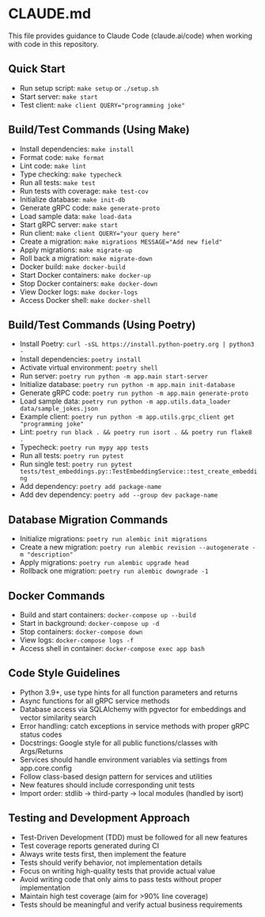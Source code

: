 # CLAUDE.md

This file provides guidance to Claude Code (claude.ai/code) when working with code in this repository.

## Quick Start
- Run setup script: `make setup` or `./setup.sh`
- Start server: `make start`
- Test client: `make client QUERY="programming joke"`

## Build/Test Commands (Using Make)
- Install dependencies: `make install`
- Format code: `make format`
- Lint code: `make lint`
- Type checking: `make typecheck`
- Run all tests: `make test`
- Run tests with coverage: `make test-cov`
- Initialize database: `make init-db`
- Generate gRPC code: `make generate-proto`
- Load sample data: `make load-data`
- Start gRPC server: `make start`
- Run client: `make client QUERY="your query here"`
- Create a migration: `make migrations MESSAGE="Add new field"`
- Apply migrations: `make migrate-up`
- Roll back a migration: `make migrate-down`
- Docker build: `make docker-build`
- Start Docker containers: `make docker-up`
- Stop Docker containers: `make docker-down`
- View Docker logs: `make docker-logs`
- Access Docker shell: `make docker-shell`

## Build/Test Commands (Using Poetry)
- Install Poetry: `curl -sSL https://install.python-poetry.org | python3 -`
- Install dependencies: `poetry install`
- Activate virtual environment: `poetry shell`
- Run server: `poetry run python -m app.main start-server`
- Initialize database: `poetry run python -m app.main init-database`
- Generate gRPC code: `poetry run python -m app.main generate-proto`
- Load sample data: `poetry run python -m app.utils.data_loader data/sample_jokes.json`
- Example client: `poetry run python -m app.utils.grpc_client get "programming joke"`
- Lint: `poetry run black . && poetry run isort . && poetry run flake8 .`
- Typecheck: `poetry run mypy app tests`
- Run all tests: `poetry run pytest`
- Run single test: `poetry run pytest tests/test_embeddings.py::TestEmbeddingService::test_create_embedding`
- Add dependency: `poetry add package-name`
- Add dev dependency: `poetry add --group dev package-name`

## Database Migration Commands
- Initialize migrations: `poetry run alembic init migrations`
- Create a new migration: `poetry run alembic revision --autogenerate -m "description"`
- Apply migrations: `poetry run alembic upgrade head`
- Rollback one migration: `poetry run alembic downgrade -1`

## Docker Commands
- Build and start containers: `docker-compose up --build`
- Start in background: `docker-compose up -d`
- Stop containers: `docker-compose down`
- View logs: `docker-compose logs -f`
- Access shell in container: `docker-compose exec app bash`

## Code Style Guidelines
- Python 3.9+, use type hints for all function parameters and returns
- Async functions for all gRPC service methods
- Database access via SQLAlchemy with pgvector for embeddings and vector similarity search
- Error handling: catch exceptions in service methods with proper gRPC status codes
- Docstrings: Google style for all public functions/classes with Args/Returns
- Services should handle environment variables via settings from app.core.config
- Follow class-based design pattern for services and utilities
- New features should include corresponding unit tests
- Import order: stdlib → third-party → local modules (handled by isort)

## Testing and Development Approach
- Test-Driven Development (TDD) must be followed for all new features
- Test coverage reports generated during CI
- Always write tests first, then implement the feature
- Tests should verify behavior, not implementation details
- Focus on writing high-quality tests that provide actual value
- Avoid writing code that only aims to pass tests without proper implementation
- Maintain high test coverage (aim for >90% line coverage)
- Tests should be meaningful and verify actual business requirements
